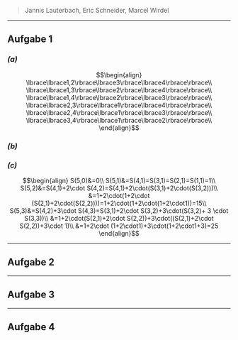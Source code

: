 > Jannis Lauterbach, Eric Schneider, Marcel Wirdel

---
## Aufgabe 1
### _(a)_
$$\begin{align}
\lbrace\lbrace1,2\rbrace\lbrace3\rbrace\lbrace4\rbrace\rbrace\\
\lbrace\lbrace1,3\rbrace\lbrace2\rbrace\lbrace4\rbrace\rbrace\\
\lbrace\lbrace1,4\rbrace\lbrace2\rbrace\lbrace3\rbrace\rbrace\\
\lbrace\lbrace2,3\rbrace\lbrace1\rbrace\lbrace4\rbrace\rbrace\\
\lbrace\lbrace2,4\rbrace\lbrace1\rbrace\lbrace3\rbrace\rbrace\\
\lbrace\lbrace3,4\rbrace\lbrace1\rbrace\lbrace2\rbrace\rbrace\\
\end{align}$$
### _(b)_


### _(c)_
$$\begin{align}
S(5,0)&=0\\
S(5,1)&=S(4,1)=S(3,1)=S(2,1)=S(1,1)=1\\
S(5,2)&=S(4,1)+2\cdot S(4,2)=S(4,1)+2\cdot(S(3,1)+2\cdot(S(3,2)))\\
&=1+2\cdot(1+2\cdot (S(2,1)+2\cdot(S(2,2))))=1+2\cdot(1+2\cdot(1+2\cdot1))=15\\
S(5,3)&=S(4,2)+3\cdot S(4,3)=S(3,1)+2\cdot S(3,2)+3\cdot(S(3,2)+ 3 \cdot S(3,3))\\
&=1+2\cdot(S(2,1)+2\cdot S(2,2))+3\cdot((S(2,1)+2\cdot S(2,2))+3\cdot 1)\\
&=1+2\cdot (1+2\cdot1)+3\cdot(1+2\cdot1+3)=25
\end{align}$$


---
## Aufgabe 2


---
## Aufgabe 3


---
## Aufgabe 4